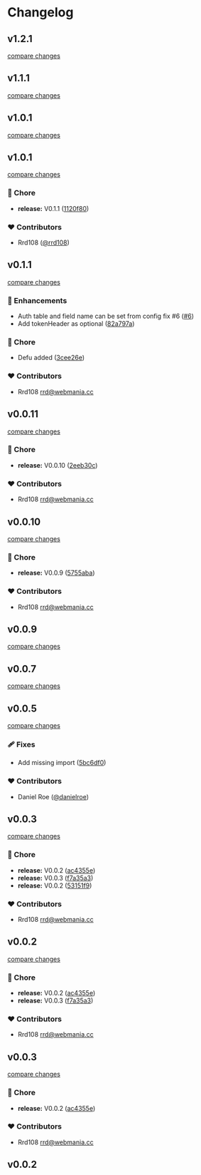 # Changelog

## v1.2.1

[compare changes](https://github.com/rrd108/nuxt-token-authentication/compare/v1.2.0...v1.2.1)

## v1.1.1

[compare changes](https://github.com/rrd108/nuxt-token-authentication/compare/v1.1.0...v1.1.1)

## v1.0.1

[compare changes](https://github.com/rrd108/nuxt-token-authentication/compare/v1.0.1...v1.0.1)

## v1.0.1

[compare changes](https://github.com/rrd108/nuxt-token-authentication/compare/v0.1.1...v1.0.1)

### 🏡 Chore

- **release:** V0.1.1 ([1120f80](https://github.com/rrd108/nuxt-token-authentication/commit/1120f80))

### ❤️ Contributors

- Rrd108 ([@rrd108](http://github.com/rrd108))

## v0.1.1

[compare changes](https://github.com/rrd108/nuxt-token-authentication/compare/v0.0.11...v0.1.1)

### 🚀 Enhancements

- Auth table and field name can be set from config fix #6 ([#6](https://github.com/rrd108/nuxt-token-authentication/issues/6))
- Add tokenHeader as optional ([82a797a](https://github.com/rrd108/nuxt-token-authentication/commit/82a797a))

### 🏡 Chore

- Defu added ([3cee26e](https://github.com/rrd108/nuxt-token-authentication/commit/3cee26e))

### ❤️ Contributors

- Rrd108 <rrd@webmania.cc>

## v0.0.11

[compare changes](https://github.com/rrd108/nuxt-token-authentication/compare/v0.0.10...v0.0.11)

### 🏡 Chore

- **release:** V0.0.10 ([2eeb30c](https://github.com/rrd108/nuxt-token-authentication/commit/2eeb30c))

### ❤️ Contributors

- Rrd108 <rrd@webmania.cc>

## v0.0.10

[compare changes](https://github.com/rrd108/nuxt-token-authentication/compare/v0.0.9...v0.0.10)

### 🏡 Chore

- **release:** V0.0.9 ([5755aba](https://github.com/rrd108/nuxt-token-authentication/commit/5755aba))

### ❤️ Contributors

- Rrd108 <rrd@webmania.cc>

## v0.0.9

[compare changes](https://github.com/rrd108/nuxt-token-authentication/compare/v0.0.8...v0.0.9)

## v0.0.7

[compare changes](https://github.com/rrd108/nuxt-token-authentication/compare/v0.0.6...v0.0.7)

## v0.0.5

[compare changes](https://github.com/rrd108/nuxt-token-authentication/compare/v0.0.4...v0.0.5)

### 🩹 Fixes

- Add missing import ([5bc6df0](https://github.com/rrd108/nuxt-token-authentication/commit/5bc6df0))

### ❤️ Contributors

- Daniel Roe ([@danielroe](http://github.com/danielroe))

## v0.0.3

[compare changes](https://github.com/rrd108/nuxt-token-authentication/compare/v0.0.2...v0.0.3)

### 🏡 Chore

- **release:** V0.0.2 ([ac4355e](https://github.com/rrd108/nuxt-token-authentication/commit/ac4355e))
- **release:** V0.0.3 ([f7a35a3](https://github.com/rrd108/nuxt-token-authentication/commit/f7a35a3))
- **release:** V0.0.2 ([53151f9](https://github.com/rrd108/nuxt-token-authentication/commit/53151f9))

### ❤️ Contributors

- Rrd108 <rrd@webmania.cc>

## v0.0.2

[compare changes](https://github.com/rrd108/nuxt-token-authentication/compare/v0.0.2...v0.0.2)

### 🏡 Chore

- **release:** V0.0.2 ([ac4355e](https://github.com/rrd108/nuxt-token-authentication/commit/ac4355e))
- **release:** V0.0.3 ([f7a35a3](https://github.com/rrd108/nuxt-token-authentication/commit/f7a35a3))

### ❤️ Contributors

- Rrd108 <rrd@webmania.cc>

## v0.0.3

[compare changes](https://github.com/rrd108/nuxt-token-authentication/compare/v0.0.2...v0.0.3)

### 🏡 Chore

- **release:** V0.0.2 ([ac4355e](https://github.com/rrd108/nuxt-token-authentication/commit/ac4355e))

### ❤️ Contributors

- Rrd108 <rrd@webmania.cc>

## v0.0.2
